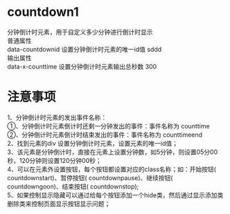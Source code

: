 # countdown1
分钟倒计时元素，用于自定义多少分钟进行倒计时显示<br>
普通属性<br>
data-countdownid	设置分钟倒计时元素的唯一id值	sddd<br>
输出属性<br>
data-x-counttime	设置分钟倒计时元素输出总秒数	300<br>
# 注意事项
1、分钟倒计时元素的发出事件名称：<br>
①、分钟倒计时元素倒计时还剩一分钟发出的事件：事件名称为 counttime<br>
②、分钟倒计时元素倒计时结束发出的事件：事件名称为 counttimeend<br>
2、找到元素的div 设置分钟倒计时元素，设置元素的唯一id值；<br>
3、该元素是分钟倒计时，直接在元素上设置分钟数，如5分钟，则设置05分00秒，120分钟则设置120分钟00秒；<br>
4、可以在元素外设置按钮，每个按钮都设置对应的class名称；如：开始按钮( countdownstart)、暂停按钮( countdownpause)、继续按钮( countdowngoon)、结束按钮( countdownstop);<br>
5、如果控制显示隐藏可以通过给每个按钮添加一个hide类，然后通过显示添加类删除类来控制页面显示按钮显示问题；<br>
